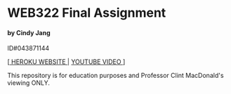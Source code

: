 # WEB322 Final Assignment

#### by Cindy Jang

ID#043871144

[[ HEROKU WEBSITE ](https://firecnc.herokuapp.com/) | [ YOUTUBE VIDEO ](https://youtu.be/6w8ciYYI6Ys)]

This repository is for education purposes and Professor Clint MacDonald's viewing ONLY.
